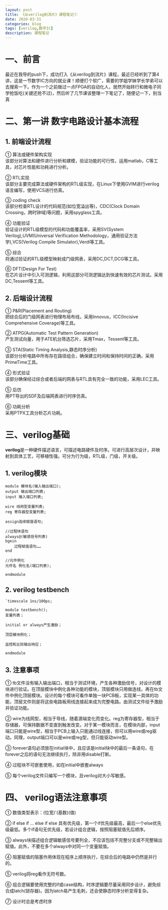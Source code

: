 ```yaml
---
layout: post
title: 《从verilog到流片》课程笔记①
date: 2020-03-31
categories: blog
tags: [verilog,数字IC]
description: 课程笔记
---
```


# 一、前言
最近在我导的push下，成功打入《从verilog到流片》课程，最近已经听到了第4讲，这是一节数字IC方向的就业课！顺便打个软广，需要的学姐学妹学长学弟可以去搜索一下。作为一个之前做过一点FPGA的自动化人，居然开始转行和微电子同学抢饭吃(关键还抢不过)，然后听了几节课该整理一下笔记了，随便记一下，别当真

# 二、第一讲 数字电路设计基本流程
## 1. 前端设计流程
① 算法或硬件架构实现  
该部分对算法和硬件进行分析和建模，验证功能的可行性，运用matlab，C等工具，对芯片性能和功耗进行分析。

② RTL实现  
该部分主要完成算法或硬件架构的RTL级实现，在Linux下使用GVIM进行verilog语言编写，使用VCS进行仿真。

③ coding check  
该部分检查RTL设计的代码规范(如位宽溢出等)，CDC(Clock Domain Crossing，跨时钟域)等问题，采用spyglass工具。
 
④ 功能验证  
验证设计的RTL级模型的代码和功能覆盖率，采用SV(System Verilog),UVM(Universal Verification Methodology，通用验证方法学),VCS(Verilog Compile Simulator),Verdi等工具。

⑤ 综合  
将通过验证的RTL级模型映射成门级网表，采用DC,DCT,DCG等工具。

⑥ DFT(Design For Test)  
在芯片设计中引入可测逻辑，利用这部分可测逻辑达到快速有效的芯片测试。采用DC,Tessent等工具。
## 2. 后端设计流程
① P&R(Placement and Routing)  
把综合后的门级网表进行物理布局布线，采用Innovus，ICC(Incisive Comprehensive Coverage)等工具。

② ATPG(Automatic Test Pattern Generation)  
产生测试向量，用于ATE机台筛选芯片，采用Tmax，Tessent等工具。

③ STA(Static Timing Analysis,静态时序分析)  
该部分分析电路中所有存在路径组合，确保建立时间和保持时间的正确，采用PrimeTime工具。

④ 形式验证  
该部分确保经过综合或者后端的网表与RTL具有完全一致的功能，采用LEC工具。

⑤ 后仿  
用PT导出的SDF及后端网表进行时序仿真。

⑥ 功耗分析  
采用PTPX工具分析芯片功耗。

# 三、verilog基础
**verilog**是一种硬件描述语言，可描述电路硬件及时序。可进行高层次设计，并映射到具体工艺，可移植性强。可分为行为级，RTL级，门级，开关级。
## 1. verilog模块
```
module 模块名(输入输出端口);
output 输出端口列表;
input 输入端口列表;

wire 线网型变量列表;
reg 寄存器型变量列表;

assign连续赋值语句;

//过程块语句
always@(敏感信号列表)
bgein
    过程赋值语句……
end

//元件例化
元件名 例化名(端口列表);

endmodule
```

## 2. verilog testbench
```
`timescale 1ns/100ps;

module testbench();
变量列表；

initial or always产生激励；

顶层模块例化；

监控和比较输出响应；

endmodule
```

## 3. 注意事项
① tb文件没有输入输出端口，相当于测试环境，产生各种激励信号，对设计的模块进行验证。在顶层模块中例化各种功能的模块，顶层模块只用做连线，再在tb文件中例化顶层模块。设计的每个模块可看作单独一块PCB板，实现某一具体的功能，顶层文件则是将这些电路板用线连接起来成为完整电路。由测试文件给予激励并验证功能。

② wire为线网型，相当于导线，随着源端变化而变化。reg为寄存器型，相当于存储器，可保持数据不变直到触发改变。对于某一模块而言，在模块内部，input端口只能是wire型，相当于PCB上输入只能通过线连接，但可以用wire或reg驱动。同理，output端口可以是wire或reg型，但只能驱动wire型。

③ forever语句必须放在initial块中，且应该是initial块中的最后一条语句，在forever之后的语句无法继续执行，除非用disable打断。

④ 过程块不可嵌套使用，如在initial中嵌套always

⑤ 每个verilog文件只编写一个模块，且verilog对大小写敏感。

# 四、 verilog语法注意事项
① 数值类型表示：(位宽)'(基数)(值)  

② if else if  ... else if else 具有优先级，第一个if优先级最高，最后一个else优先级最低。多个if语句无优先级，若设计组合逻辑，按照阻塞赋值先后顺序。

③ always块描述组合逻辑敏感信号要列全，不应该包括不完整分支或不完整输出赋值。此外，不要在多个always中对同一个变量赋值。

④ 阻塞赋值的阻塞作用体现在程序上顺序执行，在综合后的电路中仍然是并行的。

⑤ verilog将reg看作无符号数。

⑥ 组合逻辑要使用完整的if或case结构，时序逻辑要尽量采用同步设计，避免综合成latch(锁存器)。因为latch易产生毛刺，还会使静态时序分析变得复杂。

⑦ 设计时总是考虑时序
